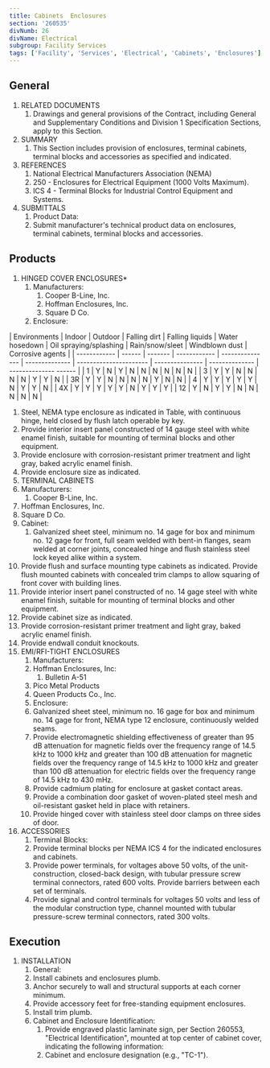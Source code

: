 ```yaml
---
title: Cabinets  Enclosures
section: '260535'
divNumb: 26
divName: Electrical
subgroup: Facility Services
tags: ['Facility', 'Services', 'Electrical', 'Cabinets', 'Enclosures']
---
```



## General

1. RELATED DOCUMENTS
   1. Drawings and general provisions of the Contract, including General and Supplementary Conditions and Division 1 Specification Sections, apply to this Section.
1. SUMMARY
   1. This Section includes provision of enclosures, terminal cabinets, terminal blocks and accessories as specified and indicated. 
1. REFERENCES
	1. National Electrical Manufacturers Association (NEMA) 
   1. 250 - Enclosures for Electrical Equipment (1000 Volts Maximum). 
   1. ICS 4 - Terminal Blocks for Industrial Control Equipment and Systems. 
1. SUBMITTALS
	1. Product Data:
      1. Submit manufacturer's technical product data on enclosures, terminal cabinets, terminal blocks and accessories. 

## Products

1. HINGED COVER ENCLOSURES*
   1. Manufacturers:
      1. Cooper B-Line, Inc.
      2. Hoffman Enclosures, Inc.
      3. Square D Co.
   2. Enclosure:

| Environments | Indoor | Outdoor | Falling dirt | Falling liquids | Water hosedown | Oil spraying/splashing | Rain/snow/sleet | Windblown dust | Corrosive agents |
| ------------ | ------ | ------- | ------------ | --------------- | -------------- | ---------------------- | --------------- | -------------- | -------------- ------ |
| 1            | Y      | N       | Y            | N               | N              | N                      | N               | N              | N      |
| 3            | Y      | Y       | N            | N               | N              | N                      | Y               | Y              | N      |
| 3R           | Y      | Y       | N            | N               | N              | N                      | Y               | N              | N      |
| 4            | Y      | Y       | Y            | Y               | Y              | N                      | Y               | Y              | N      |
| 4X           | Y      | Y       | Y            | Y               | Y              | N                      | Y               | Y              | Y      |
| 12           | Y      | N       | Y            | Y               | N              | N                      | N               | N              | N      |

   1. Steel, NEMA type enclosure as indicated in Table, with continuous hinge, held closed by flush latch operable by key. 
   2. Provide interior insert panel constructed of 14 gauge steel with white enamel finish, suitable for mounting of terminal blocks and other equipment. 
   3. Provide enclosure with corrosion-resistant primer treatment and light gray, baked acrylic enamel finish. 
   4. Provide enclosure size as indicated. 
1. TERMINAL CABINETS
  1. Manufacturers:
      1. Cooper B-Line, Inc.
   1. Hoffman Enclosures, Inc. 
   2. Square D Co. 
   3. Cabinet:
      1. Galvanized sheet steel, minimum no. 14 gage for box and minimum no. 12 gage for front, full seam welded with bent-in flanges, seam welded at corner joints, concealed hinge and flush stainless steel lock keyed alike within a system. 
   4. Provide flush and surface mounting type cabinets as indicated. Provide flush mounted cabinets with concealed trim clamps to allow squaring of front cover with building lines. 
   5. Provide interior insert panel constructed of no. 14 gage steel with white enamel finish, suitable for mounting of terminal blocks and other equipment. 
   6. Provide cabinet size as indicated. 
   7. Provide corrosion-resistant primer treatment and light gray, baked acrylic enamel finish. 
   8. Provide endwall conduit knockouts. 
3. EMI/RFI-TIGHT ENCLOSURES
	1. Manufacturers:
   9. Hoffman Enclosures, Inc:
      1. Bulletin A-51 
   10. Pico Metal Products 
   11. Queen Products Co., Inc. 
   12. Enclosure:
      2. Galvanized sheet steel, minimum no. 16 gage for box and minimum no. 14 gage for front, NEMA type 12 enclosure, continuously welded seams. 
   13. Provide electromagnetic shielding effectiveness of greater than 95 dB attenuation for magnetic fields over the frequency range of 14.5 kHz to 1000 kHz and greater than 100 dB attenuation for magnetic fields over the frequency range of 14.5 kHz to 1000 kHz and greater than 100 dB attenuation for electric fields over the frequency range of 14.5 kHz to 430 mHz. 
   14. Provide cadmium plating for enclosure at gasket contact areas. 
   15. Provide a combination door gasket of woven-plated steel mesh and oil-resistant gasket held in place with retainers. 
   16. Provide hinged cover with stainless steel door clamps on three sides of door. 
4. ACCESSORIES
	1. Terminal Blocks:
   17. Provide terminal blocks per NEMA ICS 4 for the indicated enclosures and cabinets. 
   18. Provide power terminals, for voltages above 50 volts, of the unit-construction, closed-back design, with tubular pressure screw terminal connectors, rated 600 volts. Provide barriers between each set of terminals. 
   19. Provide signal and control terminals for voltages 50 volts and less of the modular construction type, channel mounted with tubular pressure-screw terminal connectors, rated 300 volts. 

## Execution

1. INSTALLATION
   1. General: 
   2. Install cabinets and enclosures plumb. 
   3. Anchor securely to wall and structural supports at each corner minimum. 
   4. Provide accessory feet for free-standing equipment enclosures. 
   5. Install trim plumb. 
   6. Cabinet and Enclosure Identification:
      1. Provide engraved plastic laminate sign, per Section 260553, "Electrical Identification", mounted at top center of cabinet cover, indicating the following information:
       1. Cabinet and enclosure designation (e.g., "TC-1"). 
